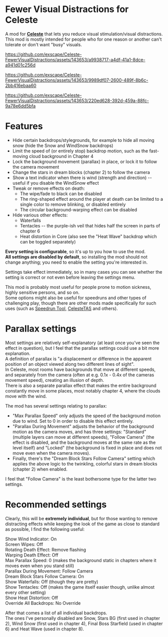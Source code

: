 # Fewer Visual Distractions for Celeste

A mod for **[Celeste](https://store.steampowered.com/app/504230/Celeste/)** that lets you reduce visual stimulation/visual distractions.  
This mod is mostly intended for people who for one reason or another can't tolerate or don't want "busy" visuals.



https://github.com/exscape/Celeste-FewerVisualDistractions/assets/143653/a9938717-a4df-41a1-8dce-a941d01c256d



https://github.com/exscape/Celeste-FewerVisualDistractions/assets/143653/9989df07-2600-489f-8b6c-2bb416ebaa60



https://github.com/exscape/Celeste-FewerVisualDistractions/assets/143653/220ed628-392d-459a-88fc-9a78e6dd5bfa



# Features

* Hide certain backdrops/stylegrounds, for example to hide all moving snow (hide the Snow and WindSnow backdrops)
* Limit the speed of (or entirely stop) backdrop motion, such as the fast-moving cloud background in Chapter 4
* Lock the background movement (parallax) in place, or lock it to follow the camera movement
* Change the stars in dream blocks (chapter 2) to follow the camera
* Show a text indicator when there is wind (strength and direction) -- useful if you disable the WindSnow effect
* Tweak or remove effects on death:
  - The wipe/fade to black can be disabled
  - The ring-shaped effect around the player at death can be limited to a single color to remove blinking, or disabled entirely
  - The circular background-warping effect can be disabled
* Hide various other effects:
  - Waterfalls
  - Tentacles -- the purple-ish veil that hides half the screen in parts of chapter 6
  - Heat distortion in Core (also see the "Heat Wave" backdrop which can be toggled separately)

**Every setting is configurable**, so it's up to you how to use the mod.  
**All settings are disabled by default**, so installing the mod should not change anything; you need to enable the setting you're interested in.

Settings take effect immediately, so in many cases you can see whether the setting is correct or not even before leaving the settings menu.  

This mod is probably most useful for people prone to motion sickness, highly sensitive persons, and so on.  
Some options might also be useful for speedruns and other types of challenging play, though there are other mods made specifically for such uses (such as [Speedrun Tool](https://gamebanana.com/tools/6597), [CelesteTAS](https://gamebanana.com/tools/6715) and others).

# Parallax settings

Most settings are relatively self-explanatory (at least once you've seen the effect in question), but I feel that the parallax settings could use a bit more explanation.  
A definition of parallax is "a displacement or difference in the apparent position of an object viewed along two different lines of sight".  
In Celeste, most rooms have backgrounds that move at different speeds, and separately from the camera (often at e.g. 0.1x - 0.4x of the cameras movement speed), creating an illusion of depth.  
There is also a separate parallax effect that makes the entire background constantly move in some places, most notably chapter 4, where the clouds move with the wind.

The mod has several settings relating to parallax:

* "Max Parallax Speed" only adjusts the speed of the background motion due to wind. Set to 0 in order to disable this effect entirely.
* "Parallax During Movement" adjusts the behavior of the background motion as the camera moves, and has three settings: "Standard" (multiple layers can move at different speeds), "Follow Camera" (the effect is disabled, and the background moves at the same rate as the level itself) and "Locked" (the background is fixed in place and does not move even when the camera moves).
* Finally, there's the "Dream Block Stars Follow Camera" setting which applies the above logic to the twinkling, colorful stars in dream blocks (chapter 2) when enabled.

I feel that "Follow Camera" is the least bothersome type for the latter two settings.

# Recommended settings

Clearly, this will be **extremely individual**, but for those wanting to remove distracting effects while keeping the look of the game as close to standard as possible, I find the following useful:

Show Wind Indicator: On  
Screen Wipes: Off  
Rotating Death Effect: Remove flashing  
Warping Death Effect: Off  
Max Parallax Speed: 0 (makes the background static in chapters where it moves even when you stand still)  
Parallax During Movement: Follow Camera  
Dream Block Stars Follow Camera: On  
Show Waterfalls: Off (though they are pretty)  
Show Tentacles: Off (makes the game itself easier though, unlike almost every other setting)  
Show Heat Distortion: Off  
Override All Backdrops: No Override  

After that comes a list of all individual backdrops.  
The ones I've personally disabled are Snow, Stars BG (first used in chapter 2), Wind Snow (first used in chapter 4), Final Boss Starfield (used in chapter 6) and Heat Wave (used in chapter 8).
